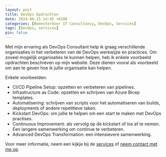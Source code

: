 ```yaml
---
layout: post
title: DevOps Opdrachten
date: 2024-06-15 14:45 +0100
categories: [Beemsterboer IT Consultancy, DevOps, Services]
tags: [DevOps, services]
pin: false
---
```


Met mijn ervaring als DevOps Consultant help ik graag verschillende organisaties
in het verbeteren van de DevOps werkwijze en practices. Om zoveel mogelijk
organisaties te kunnen helpen, heb ik enkele voorbeeld opdrachten beschreven op
mijn website. Deze dienen vooral als voorbeeld om aan te geven hoe ik
jullie organisatie kan helpen.

Enkele voorbeelden:

- CI/CD Pipeline Setup: opzetten en verbeteren van pipelines.
- Infrastructure as Code: opzetten en schrijven van Azure Bicep templates.
- Automatisering: schrijven van scripts voor het automatiseren van builds,
deployments of andere repetitieve taken.
- Kickstart DevOps: om jullie te helpen om een start te maken met DevOps practises.
- Continuous Improvement: als vervolg op de kickstart of los af te nemen. Een
langere samenwerking om continue te verbeteren.
- Advanced DevOps Transformation: een intensievere samenwerking.

Voor meer informatie, neem een kijkje bij de [services](https://www.mikebeemsterboer.nl/services/)
of [neem contact met me op](mailto:info@mikebeemsterboer.nl).
